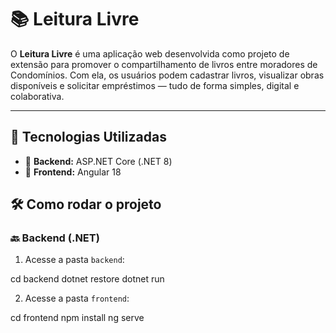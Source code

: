 # 📚 Leitura Livre

O **Leitura Livre** é uma aplicação web desenvolvida como projeto de extensão para promover o compartilhamento de livros entre moradores de Condomínios.
Com ela, os usuários podem cadastrar livros, visualizar obras disponíveis e solicitar empréstimos — tudo de forma simples, digital e colaborativa.

---

## 🚀 Tecnologias Utilizadas

- 🔧 **Backend:** ASP.NET Core (.NET 8)
- 🎨 **Frontend:** Angular 18


## 🛠️ Como rodar o projeto

### 🔙 Backend (.NET)

1. Acesse a pasta `backend`:

cd backend
dotnet restore
dotnet run

2. Acesse a pasta `frontend`:

cd frontend
npm install
ng serve
